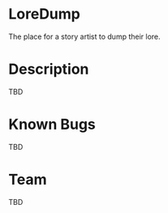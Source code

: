 # LoreDump
The place for a story artist to dump their lore.

# Description
TBD

# Known Bugs
TBD

# Team
TBD

